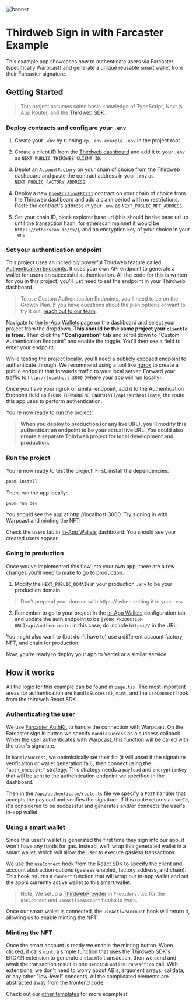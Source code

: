 ![banner](https://github.com/thirdweb-example/thirdweb-siwf/assets/17715009/9ec0129f-65ff-4016-a6a0-1e5a4efdad77)

# Thirdweb Sign in with Farcaster Example

This example app showcases how to authenticate users via Farcaster (specifically Warpcast) and generate a unique reusable smart wallet from their Farcaster signature.

## Getting Started

> This project assumes some basic knowledge of TypeScript, Next.js App Router, and the [Thirdweb SDK](https://portal.thirdweb.com/typescript/v5).

### Deploy contracts and configure your `.env`
1. Create your `.env` by running `cp .env.example .env` in the project root.

2. Create a client ID from the [Thirdweb dashboard](https://thirdweb.com/dashboard/settings/api-keys) and add it to your `.env` as `NEXT_PUBLIC_THIRDWEB_CLIENT_ID`.

3. Deplot an [`AccountFactory`](https://thirdweb.com/thirdweb.eth/AccountFactory) on your chain of choice from the Thirdweb dashboard and paste the contract address in your `.env` as `NEXT_PUBLIC_FACTORY_ADDRESS`.

4. Deploy a new [`OpenEditionERC721`](https://thirdweb.com/thirdweb.eth/OpenEditionERC721) contract on your chain of choice from the Thirdweb dashboard and add a claim period with no restrictions. Paste the contract's address in your `.env` as `NEXT_PUBLIC_NFT_ADDRESS`.

5. Set your chain ID, block explorer base url (this should be the base url up until the transaction hash, for etherscan mainnet it would be `https://etherscan.io/tx/`), and an encryption key of your choice in your `.env`

### Set your authentication endpoint
This project uses an incredibly powerful Thirdweb feature called [Authentication Endpoints](https://portal.thirdweb.com/connect/in-app-wallet/custom-auth/custom-auth-server). It uses your own API endpoint to generate a wallet for users on successful authentication. All the code for this is written for you in this project, you'll just need to set the endpoint in your Thirdweb dashboard.

> To use Custom Authentication Endpoints, you'll need to be on the Growth Plan. If you have questions about the plan options or want to try it out, [reach out to our team](https://thirdweb.com/contact-us).

Navigate to the [In-App Wallets](https://thirdweb.com/dashboard/connect/in-app-wallets) page on the dashboard and select your project from the dropdown. **This should be the same project your `clientId` is from.** Then click the **"Configuration" tab** and scroll down to "Custom Authentication Endpoint" and enable the toggle. You'll then see a field to enter your endpoint.

While testing the project locally, you'll need a publicly exposed endpoint to authenticate through. We recommend using a tool like [ngrok](https://ngrok.com/product/secure-tunnels) to create a public endpoint that forwards traffic to your local server. Forward your traffic to `http://localhost:3000` (where your app will run locally).

Once you have your ngrok or similar endpoint, add it to the Authentication Endpoint field as `[YOUR FORWARDING ENDPOINT]/api/authenticate`, the route this app uses to perform authentication.

You're now ready to run the project!

> **When you deploy to production (or any live URL), you'll modify this authentication endpoint to be your actual live URL. You could also create a separate Thirdweb project for local development and production.**

### Run the project
You're now ready to test the project! First, install the dependencies:
```bash
pnpm install
```
Then, run the app locally:
```bash
pnpm run dev
```
You should see the app at http://localhost:3000. Try signing in with Warpcast and minting the NFT!

Check the users tab in [In-App Wallets](https://thirdweb.com/dashboard/connect/in-app-wallets) dashboard. You should see your created users appear.

### Going to production
Once you've implemented this flow into your own app, there are a few changes you'll need to make to go to production.

1. Modify the `NEXT_PUBLIC_DOMAIN` in your production `.env` to be your production domain.
> Don't prepend your domain with https:// when setting it in your `.env`
2. Remember to go to your project in the [In-App Wallets](https://thirdweb.com/dashboard/connect/in-app-wallets) configuration tab and update the auth endpoint to be `[YOUR PRODUCTION URL]/api/authenticate`. In this case, do include `https://` in the URL.

You might also want to (but don't have to) use a different account factory, NFT, and chain for production.

Now, you're ready to deploy your app to Vercel or a similar service.

## How it works

All the logic for this example can be found in `page.tsx`. The most important areas for authentication are `handleSuccess()`, `mint`, and the `useConnect` hook from the thirdweb React SDK.

### Authenticating the user
We use [Farcaster AuthKit](https://docs.farcaster.xyz/auth-kit/introduction) to handle the connection with Warpcast. On the Farcaster sign in button we specify `handleSuccess` as a success callback. When the user authenticates with Warpcast, this function will be called with the user's signature.

In `handleSuccess`, we optimistically set their fid (it will unset if the signature verification or wallet generation fail), then connect using the `"auth_endpoint"` strategy. This strategy needs a `payload` and `encryptionKey` that will be sent to the authentication endpoint we specified in the dashboard.

Then in the `/api/authenticate/route.ts` file we specify a `POST` handler that accepts the payload and verifies the signature. If this route returns a `userId`, it's considered to be successful and generates and/or connects the user's in-app wallet.

### Using a smart wallet
Since this user's wallet is generated the first time they sign into our app, it won't have any funds for gas. Instead, we'll wrap this generated wallet in a smart wallet, which will allow the user to execute gasless transactions.

We use the `useConnect` hook from the [React SDK](https://portal.thirdweb.com/typescript/v5/react) to specify the client and account abstraction options (gasless enabled, factory address, and chain). This hook returns a `connect` function that will wrap our in-app wallet and set the app's currently active wallet to this smart wallet.

> Note; We setup a [ThirdwebProvider](https://portal.thirdweb.com/typescript/v5/react/ThirdwebProvider) in `Providers.tsx` for the `useConnect` and `useActiveAccount` hooks to work.
 
Once our smart wallet is connected, the `useActiveAccount` hook will return it, allowing us to enable minting the NFT.

### Minting the NFT
Once the smart account is ready we enable the minting button. When clicked, it calls `mint`, a simple function that uses the Thirdweb SDK's ERC721 extension to generate a `claimTo` transaction, then we send and await the transaction result in one `sendAndConfirmTransaction` call. With extensions, we don't need to worry about ABIs, argument arrays, calldata, or any other "low-level" concepts. All the complicated elements are abstracted away from the frontend code.


Check out our [other templates](https://thirdweb.com/templates) for more examples!
